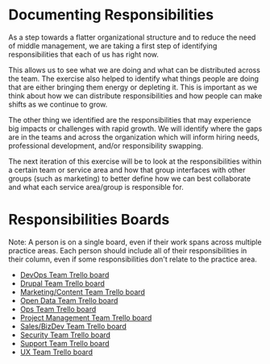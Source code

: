 # Documenting Responsibilities

As a step towards a flatter organizational structure and to reduce the need of middle management, we are taking a first step of identifying responsibilities that each of us has right now.

This allows us to see what we are doing and what can be distributed across the team. The exercise also helped to identify what things people are doing that are either bringing them energy or depleting it. This is important as we think about how we can distribute responsibilities and how people can make shifts as we continue to grow.

The other thing we identified are the responsibilities that may experience big impacts or challenges with rapid growth. We will identify where the gaps are in the teams and across the organization which will inform hiring needs, professional development, and/or responsibility swapping.

The next iteration of this exercise will be to look at the responsibilities within a certain team or service area and how that group interfaces with other groups (such as marketing) to better define how we can best collaborate and what each service area/group is responsible for.

# Responsibilities Boards

Note: A person is on a single board, even if their work spans across multiple practice areas. Each person should include all of their responsibilities in their column, even if some responsibilities don't relate to the practice area.

- [DevOps Team Trello board](https://trello.com/b/ADD9wXzP/devops-team-responsibilities)
- [Drupal Team Trello board](https://trello.com/b/9v2snoyG/drupal-team-responsibilities)
- [Marketing/Content Team Trello board](https://trello.com/b/oIhQ6EKe/marketing-content-team-responsibilities)
- [Open Data Team Trello board](https://trello.com/b/QwOEU9Kv/open-data-team-responsibilities)
- [Ops Team Trello board](https://trello.com/b/qYDkL0tM/ops-team-responsibilities)
- [Project Management Team Trello board](https://trello.com/b/kg4VtPiG/project-manager-team-responsibilities)
- [Sales/BizDev Team Trello board](https://trello.com/b/onwxhh2c/sales-bizdev-team-responsibilities)
- [Security Team Trello board](https://trello.com/b/bVYPLQ26/security-team-responsibilities)
- [Support Team Trello board](https://trello.com/b/Dzwa18am/support-team-responsibilities)
- [UX Team Trello board](https://trello.com/b/DtoB8NaV/ux-team-responsibilities)
